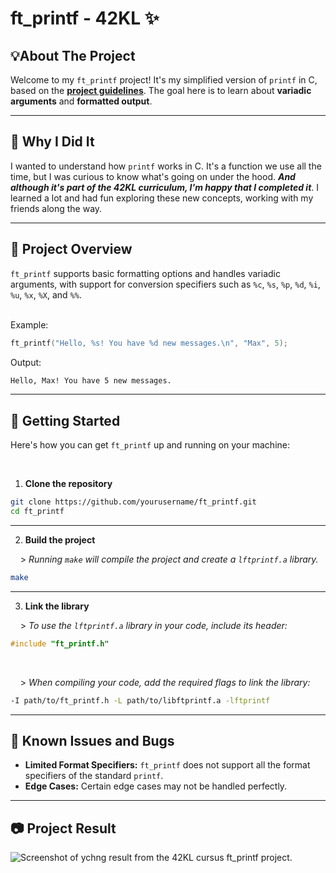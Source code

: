 # ft_printf - 42KL ✨

## 💡About The Project

Welcome to my `ft_printf` project! It's my simplified version of `printf` in C, based on the [**project guidelines**](https://github.com/appinha/42cursus/tree/master/_PDFs).
The goal here is to learn about **variadic arguments** and **formatted output**.

- - -

<!-- ## 🎯 Why I Did It -->
## 🤔 Why I Did It

I wanted to understand how `printf` works in C. It's a function we use all the time, but I was curious to know what's going on under the hood.
***And although it's part of the 42KL curriculum, I'm happy that I completed it***. I learned a lot and had fun exploring these new concepts, working with my friends along the way.

- - -

## 🎉 Project Overview

`ft_printf` supports basic formatting options and handles variadic arguments,
with support for conversion specifiers such as `%c`, `%s`, `%p`, `%d`, `%i`, `%u`, `%x`, `%X`, and `%%`.

<br />
Example:

```c
ft_printf("Hello, %s! You have %d new messages.\n", "Max", 5);
```

Output:

```bash
Hello, Max! You have 5 new messages.
```

- - -

## 🚀 Getting Started

Here's how you can get `ft_printf` up and running on your machine:

<br />

1. **Clone the repository**
   
```bash
git clone https://github.com/yourusername/ft_printf.git
cd ft_printf
```

<hr />

2. **Build the project**

&nbsp;&nbsp;&nbsp; > _Running `make` will compile the project and create a `lftprintf.a` library._

```bash
make
```

<hr />

3. **Link the library**

&nbsp;&nbsp;&nbsp; > _To use the `lftprintf.a` library in your code, include its header:_

```c
#include "ft_printf.h"
```

<br />

&nbsp;&nbsp;&nbsp; > _When compiling your code, add the required flags to link the library:_

```bash
-I path/to/ft_printf.h -L path/to/libftprintf.a -lftprintf
```

- - -

## 🐞 Known Issues and Bugs

- **Limited Format Specifiers:** `ft_printf` does not support all the format specifiers of the standard `printf`.
- **Edge Cases:** Certain edge cases may not be handled perfectly.

- - -

## 📷 Project Result

![Screenshot of *ychng* result from the 42KL cursus ft_printf project.](screenshot/ft_printf_result.png)


